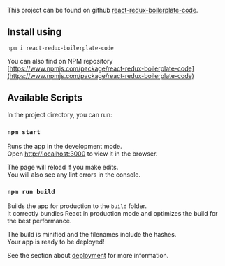This project can be found on github [react-redux-boilerplate-code](https://github.com/NikilMunireddy/react-redux-boilerplate-code).

## Install using 

`npm i react-redux-boilerplate-code`  

You can also find on NPM repository  [https://www.npmjs.com/package/react-redux-boilerplate-code](https://www.npmjs.com/package/react-redux-boilerplate-code)

## Available Scripts

In the project directory, you can run:

### `npm start`

Runs the app in the development mode.<br />
Open [http://localhost:3000](http://localhost:3000) to view it in the browser.

The page will reload if you make edits.<br />
You will also see any lint errors in the console.


### `npm run build`

Builds the app for production to the `build` folder.<br />
It correctly bundles React in production mode and optimizes the build for the best performance.

The build is minified and the filenames include the hashes.<br />
Your app is ready to be deployed!

See the section about [deployment](https://facebook.github.io/create-react-app/docs/deployment) for more information.
